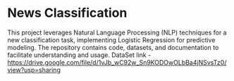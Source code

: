 # News Classification
This project leverages Natural Language Processing (NLP) techniques for a new classification task, implementing Logistic Regression for predictive modeling. The repository contains code, datasets, and documentation to facilitate understanding and usage.
DataSet link - https://drive.google.com/file/d/1vJb_wC92w_Sn9KODOwOLbBa4jNSvsTz0/view?usp=sharing
